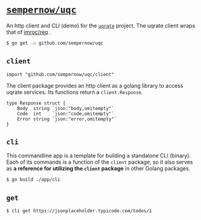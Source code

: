 # [`sempernow/uqc`](https://github.com/sempernow/uqc "GitHub")

An http client and CLI (demo) for the [`uqrate`](https://uqrate.org "uqrate.org") project. The uqrate client wraps that of [imroc/req](https://github.com/imroc/req "GitHub") . 

```bash
$ go get -u github.com/sempernow/uqc
```

## `client`

```golang
import "github.com/sempernow/uqc/client"
```

The client package provides an http client as a golang library to access uqrate services. Its functions return a `client.Response`.

```golang
type Response struct {
	Body  string `json:"body,omitempty"`
	Code  int    `json:"code,omitempty"`
	Error string `json:"error,omitempty"`
}
```

## `cli`

This commandline app is a template for building a standalone CLI (binary). Each of its commands is a function of the `client` package, so it also serves as __a reference for utilizing the `client` package__ in other Golang packages.

```bash
$ go build ./app/cli
```

## `get`

```bash
$ cli get https://jsonplaceholder.typicode.com/todos/1
```